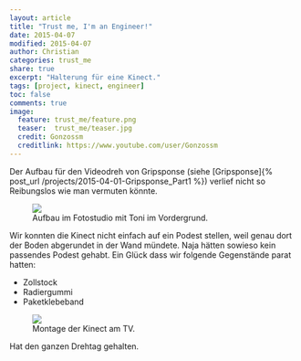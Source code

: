 ```yaml
---
layout: article
title: "Trust me, I'm an Engineer!"
date: 2015-04-07
modified: 2015-04-07
author: Christian
categories: trust_me
share: true
excerpt: "Halterung für eine Kinect."
tags: [project, kinect, engineer]
toc: false
comments: true
image:
  feature: trust_me/feature.png
  teaser:  trust_me/teaser.jpg
  credit: Gonzossm
  creditlink: https://www.youtube.com/user/Gonzossm
---
```


Der Aufbau für den Videodreh von Gripsponse (siehe [Gripsponse]{% post_url /projects/2015-04-01-Gripsponse_Part1 %}) 
verlief nicht so Reibungslos wie man vermuten könnte.

<figure>
	<img src="{{ site.url }}/images/trust_me/kinect/fotostudio.jpg" />
	<figcaption>
		Aufbau im Fotostudio mit Toni im Vordergrund.
	</figcaption>
</figure>

Wir konnten die Kinect nicht einfach auf ein Podest stellen, weil genau dort der Boden abgerundet in der Wand mündete. 
Naja hätten sowieso kein passendes Podest gehabt. Ein Glück dass wir folgende Gegenstände parat hatten:

* Zollstock
* Radiergummi
* Paketklebeband

<figure>
	<img src="{{ site.url }}/images/trust_me/kinect/kinect_trust.jpg" />
	<figcaption>
		Montage der Kinect am TV.
	</figcaption>
</figure>

Hat den ganzen Drehtag gehalten.